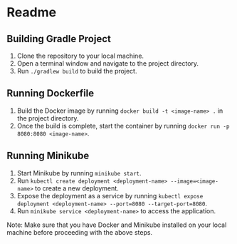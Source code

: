 # Readme

## Building Gradle Project

1. Clone the repository to your local machine.
2. Open a terminal window and navigate to the project directory.
3. Run `./gradlew build` to build the project.

## Running Dockerfile

1. Build the Docker image by running `docker build -t <image-name> .` in the project directory.
2. Once the build is complete, start the container by running `docker run -p 8080:8080 <image-name>`.

## Running Minikube

1. Start Minikube by running `minikube start`.
2. Run `kubectl create deployment <deployment-name> --image=<image-name>` to create a new deployment.
3. Expose the deployment as a service by running `kubectl expose deployment <deployment-name> --port=8080 --target-port=8080`.
4. Run `minikube service <deployment-name>` to access the application.

Note: Make sure that you have Docker and Minikube installed on your local machine before proceeding with the above steps.